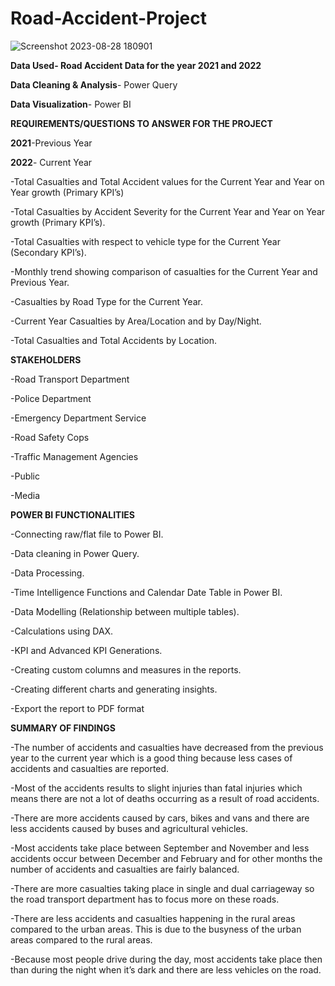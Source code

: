 # Road-Accident-Project
![Screenshot 2023-08-28 180901](https://github.com/beccamofokeng/Road-Accident-Project/assets/141571635/3e12ae99-165e-4231-a665-0ac613a24a56)



**Data Used- Road Accident Data for the year 2021 and 2022**

**Data Cleaning & Analysis**- Power Query

**Data Visualization**- Power BI


**REQUIREMENTS/QUESTIONS TO ANSWER FOR THE PROJECT**

**2021**-Previous Year

**2022**- Current Year	

-Total Casualties and Total Accident values for the Current Year and Year on Year growth (Primary KPI’s)

-Total Casualties by Accident Severity for the Current Year and Year on Year growth (Primary KPI’s).

-Total Casualties with respect to vehicle type for the Current Year (Secondary KPI’s).

-Monthly trend showing comparison of casualties for the Current Year and Previous Year.

-Casualties by Road Type for the Current Year.

-Current Year Casualties by Area/Location and by Day/Night.

-Total Casualties and Total Accidents by Location.


**STAKEHOLDERS**

-Road Transport Department

-Police Department

-Emergency Department Service

-Road Safety Cops

-Traffic Management Agencies

-Public

-Media


**POWER BI FUNCTIONALITIES**


-Connecting raw/flat file to Power BI.

-Data cleaning in Power Query.

-Data Processing.

-Time Intelligence Functions and Calendar Date Table in Power BI.

-Data Modelling (Relationship between multiple tables).

-Calculations using DAX.

-KPI and Advanced KPI Generations.

-Creating custom columns and measures in the reports.

-Creating different charts and generating insights.

-Export the report to PDF format

**SUMMARY OF FINDINGS**

-The number of accidents and casualties have decreased from the previous year to the current year which is a good thing because less cases of accidents and casualties are reported.

-Most of the accidents results to slight injuries than fatal injuries which means there are not a lot of deaths occurring as a result of road accidents.

-There are more accidents caused by cars, bikes and vans and there are less accidents caused by buses and agricultural vehicles.

-Most accidents take place between September and November and less accidents occur between December and February and for other months the number of accidents and casualties are fairly balanced.

-There are more casualties taking place in single and dual carriageway so the road transport department has to focus more on these roads.

-There are less accidents and casualties happening in the rural areas compared to the urban areas. This is due to the busyness of the urban areas compared to the rural areas.

-Because most people drive during the day, most accidents take place then than during the night when it’s dark and there are less vehicles on the road.


